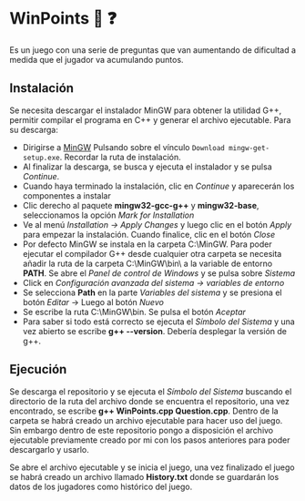 # WinPoints :brain: :question:
Es un juego con una serie de preguntas que van aumentando de dificultad a medida que el jugador va acumulando puntos.

## Instalación
Se necesita descargar el instalador MinGW para obtener la utilidad G++, permitir compilar el programa en C++ y generar el archivo ejecutable.
Para su descarga:
- Dirigirse a [MinGW](https://sourceforge.net/projects/mingw/files/) Pulsando sobre el vínculo `Download mingw-get-setup.exe`. Recordar la ruta de instalación.
- Al finalizar la descarga, se busca y ejecuta el instalador y se pulsa *Continue*.
- Cuando haya terminado la instalación, clic en *Continue* y aparecerán los componentes a instalar
- Clic derecho al paquete **mingw32-gcc-g++** y **mingw32-base**, seleccionamos la opción *Mark for Installation*
- Ve al menú *Installation -> Apply Changes* y luego clic en el botón *Apply* para empezar la instalación. Cuando finalice, clic en el botón *Close*
- Por defecto MinGW se instala en la carpeta C:\MinGW. Para poder ejecutar el compilador G++ desde cualquier otra carpeta se necesita añadir la ruta de la carpeta C:\MinGW\bin\ a la variable de entorno **PATH**. Se abre el *Panel de control de Windows* y se pulsa sobre *Sistema*
- Click en *Configuración avanzada del sistema -> variables de entorno*
- Se selecciona **Path** en la parte *Variables del sistema* y se presiona el botón *Editar* -> Luego al botón *Nuevo*
- Se escribe la ruta C:\MinGW\bin. Se pulsa el botón *Aceptar*
- Para saber si todo está correcto se ejecuta el *Símbolo del Sistema* y una vez abierto se escribe **g++ --version**. Debería desplegar la versión de g++.

## Ejecución
Se descarga el repositorio y se ejecuta el *Símbolo del Sistema* buscando el directorio de la ruta del archivo donde se encuentra el repositorio, una vez encontrado, se escribe **g++ WinPoints.cpp Question.cpp**.
Dentro de la carpeta se habrá creado un archivo ejecutable para hacer uso del juego. Sin embargo dentro de este repositorio pongo a disposición el archivo ejecutable previamente creado por mi con los pasos anteriores para poder descargarlo y usarlo.

Se abre el archivo ejecutable y se inicia el juego, una vez finalizado el juego se habrá creado un archivo llamado **History.txt** donde se guardarán los datos de los jugadores como histórico del juego.
